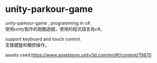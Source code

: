 # unity-parkour-game
unity-parkour-game , programming in c#.  
使用unity製作的跑酷遊戲，使用的程式語言為c#。  

support keyboard and touch control.  
支援鍵盤和觸控操作。

assets used:https://www.assetstore.unity3d.com/en/#!/content/79870

